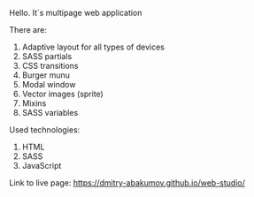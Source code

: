 Hello. It`s multipage web application

There are:

1. Adaptive layout for all types of devices
2. SASS partials
3. CSS transitions
4. Burger munu
5. Modal window
6. Vector images (sprite)
7. Mixins
8. SASS variables

Used technologies:

1. HTML
2. SASS
3. JavaScript

Link to live page: https://dmitry-abakumov.github.io/web-studio/
